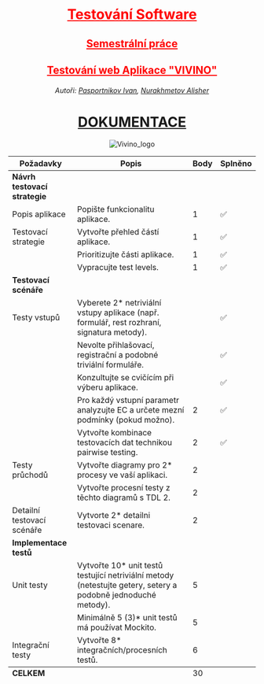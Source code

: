 <div align="center">
<h1 style="color: red; text-decoration: underline;"><strong>Testování Software</strong></h1>
<h2 style="color: red; text-decoration: underline;">Semestrální práce</h2>
<h2 style="color: red; text-decoration: underline;">Testování web Aplikace "VIVINO"</h2>
<h6>Autoři: 
<a href="https://github.com/PasportnikovIvan/">Pasportnikov Ivan</a>, 
<a href="https://github.com/1Lukrecia1/">Nurakhmetov Alisher</a>
</h6>
<h1><a href="https://docs.google.com/document/d/1BZ_6HnqLg4oIZJ1oCOonkFe97EWn326Tkt-Dyr4gx5M/edit?usp=sharing">DOKUMENTACE</a></h1>

![Vivino_logo](https://github.com/1Lukrecia1/SeleniumTesting/assets/126193209/3efe832f-c78d-4ded-9ca1-fa7889cf8f59)

<table>
    <thead>
        <tr>
            <th><strong>Požadavky</strong></th>
            <th><strong>Popis</strong></th>
            <th><strong>Body</strong></th>
            <th><strong>Splněno</strong></th>
        </tr>
    </thead>
        <tr>
            <td><strong>Návrh testovací strategie</strong></td>
            <td></td>
            <td></td>
            <td></td>
        </tr>
        <tr>
            <td>Popis aplikace</td>
            <td>Popište funkcionalitu aplikace.</td>
            <td>1</td>
            <td>✅</td>
        </tr>
        <tr>
            <td>Testovací strategie</td>
            <td>Vytvořte přehled částí aplikace.</td>
            <td>1</td>
            <td>✅</td>
        </tr>
        <tr>
            <td></td>
            <td>Prioritizujte části aplikace.</td>
            <td>1</td>
            <td>✅</td>
        </tr>
        <tr>
            <td></td>
            <td>Vypracujte test levels.</td>
            <td>1</td>
            <td>✅</td>
        </tr>
        <tr>
            <td><strong>Testovací scénáře</strong></td>
            <td></td>
            <td></td>
            <td></td>
        </tr>
        <tr>
            <td>Testy vstupů</td>
            <td>Vyberete 2* netriviální vstupy aplikace (např. formulář, rest rozhraní, signatura metody).</td>
            <td></td>
            <td>✅</td>
        </tr>
        <tr>
            <td></td>
            <td>Nevolte přihlašovací, registrační a podobné triviální formuláře.</td>
            <td></td>
            <td>✅</td>
        </tr>
        <tr>
            <td></td>
            <td>Konzultujte se cvičícím při výberu aplikace.</td>
            <td></td>
            <td>✅</td>
        </tr>
        <tr>
            <td></td>
            <td>Pro každý vstupní parametr analyzujte EC a určete mezní podmínky (pokud možno).</td>
            <td>2</td>
            <td>✅</td>
        </tr>
        <tr>
            <td></td>
            <td>Vytvořte kombinace testovacích dat technikou pairwise testing.</td>
            <td>2</td>
            <td>✅</td>
        </tr>
        <tr>
            <td>Testy průchodů</td>
            <td>Vytvořte diagramy pro 2* procesy ve vaší aplikaci.</td>
            <td>2</td>
            <td></td>
        </tr>
        <tr>
            <td></td>
            <td>Vytvořte procesní testy z těchto diagramů s TDL 2.</td>
            <td>2</td>
            <td></td>
        </tr>
        <tr>
            <td>Detailní testovací scénáře</td>
            <td>Vytvorte 2* detailni testovaci scenare.</td>
            <td>2</td>
            <td></td>
        </tr>
        <tr>
            <td><strong>Implementace testů</strong></td>
            <td></td>
            <td></td>
            <td></td>
        </tr>
        <tr>
            <td>Unit testy</td>
            <td>Vytvořte 10* unit testů testující netriviální metody (netestujte getery, setery a podobně jednoduché metody).</td>
            <td>5</td>
            <td></td>
        </tr>
        <tr>
            <td></td>
            <td>Minimálně 5 (3)* unit testů má používat Mockito.</td>
            <td>5</td>
            <td></td>
        </tr>
        <tr>
            <td>Integrační testy</td>
            <td>Vytvořte 8* integračních/procesních testů.</td>
            <td>6</td>
            <td></td>
        </tr>
    <tfoot>
        <tr>
            <td><strong>CELKEM</strong></td>
            <td></td>
            <td>30</td>
            <td></td>
        </tr>
    </tfoot>
</table>

</div>
